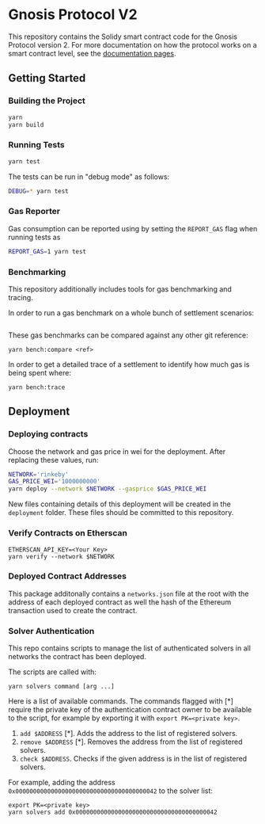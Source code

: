 # Gnosis Protocol V2

This repository contains the Solidy smart contract code for the Gnosis Protocol version 2.
For more documentation on how the protocol works on a smart contract level, see the [documentation pages](docs/index.md).

## Getting Started

### Building the Project

```sh
yarn
yarn build
```

### Running Tests

```sh
yarn test
```

The tests can be run in "debug mode" as follows:

```sh
DEBUG=* yarn test
```

### Gas Reporter

Gas consumption can be reported using by setting the `REPORT_GAS` flag when running tests as

```sh
REPORT_GAS=1 yarn test
```

### Benchmarking

This repository additionally includes tools for gas benchmarking and tracing.

In order to run a gas benchmark on a whole bunch of settlement scenarios:
```
```

These gas benchmarks can be compared against any other git reference:
```
yarn bench:compare <ref>
```

In order to get a detailed trace of a settlement to identify how much gas is being spent where:
```
yarn bench:trace
```

## Deployment

### Deploying contracts

Choose the network and gas price in wei for the deployment.
After replacing these values, run:

```sh
NETWORK='rinkeby'
GAS_PRICE_WEI='1000000000'
yarn deploy --network $NETWORK --gasprice $GAS_PRICE_WEI
```

New files containing details of this deployment will be created in the `deployment` folder.
These files should be committed to this repository.

### Verify Contracts on Etherscan

```
ETHERSCAN_API_KEY=<Your Key>
yarn verify --network $NETWORK
```

### Deployed Contract Addresses

This package additonally contains a `networks.json` file at the root with the address of each deployed contract as well the hash of the Ethereum transaction used to create the contract.

### Solver Authentication

This repo contains scripts to manage the list of authenticated solvers in all networks the contract has been deployed.

The scripts are called with:

```
yarn solvers command [arg ...]
```

Here is a list of available commands.
The commands flagged with [*] require the private key of the authentication contract owner to be available to the script, for example by exporting it with `export PK=<private key>`.

1. `add $ADDRESS` [*]. Adds the address to the list of registered solvers.
2. `remove $ADDRESS` [*]. Removes the address from the list of registered
   solvers.
3. `check $ADDRESS`. Checks if the given address is in the list of registered
   solvers.

For example, adding the address `0x0000000000000000000000000000000000000042` to the solver list:

```
export PK=<private key>
yarn solvers add 0x0000000000000000000000000000000000000042
```
